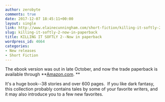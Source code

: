 ```yaml
---
author: zerobyte
comments: true
date: 2017-12-07 18:45:11+00:00
layout: single
link: http://www.elainecunningham.com/short-fiction/killing-it-softly-2-now-in-paperback/
slug: killing-it-softly-2-now-in-paperback
title: KILLING IT SOFTLY 2--Now in paperback
wordpress_id: 4664
categories:
- New releases
- Short Fiction
---
```


The ebook version was out in late October, and now the trade paperback is available through **[Amazon.com](https://www.amazon.com/Killing-Softly-Digital-Fiction-Anthology/dp/1988863333/ref=sr_1_2?ie=UTF8&qid=1512671902&sr=8-2&keywords=killing+it+softly+2). **

It's a huge book--38 stories and over 600 pages.  If you like dark fantasy, this collection probably contains tales by some of your favorite writers, and it may also introduce you to a few new favorites.
